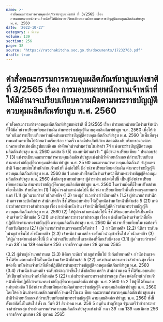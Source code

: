 ```yaml
---
name: >-
  คำสั่งคณะกรรมการควบคุมผลิตภัณฑ์ยาสูบแห่งชาติ ที่ 3/2565 เรื่อง
  การมอบหมายพนักงานเจ้าหน้าที่ให้มีอำนาจเปรียบเทียบความผิดตามพระราชบัญญัติควบคุมผลิตภัณฑ์ยาสูบ
  พ.ศ. 2560
date: '2022-10-27'
category: ง พิเศษ
volume: 139
section: 256
page: 38
source: 'https://ratchakitcha.soc.go.th/documents/17232763.pdf'
draft: true
---
```


# คำสั่งคณะกรรมการควบคุมผลิตภัณฑ์ยาสูบแห่งชาติ ที่ 3/2565 เรื่อง การมอบหมายพนักงานเจ้าหน้าที่ให้มีอำนาจเปรียบเทียบความผิดตามพระราชบัญญัติควบคุมผลิตภัณฑ์ยาสูบ พ.ศ. 2560

ค ําสั่งคณะกรรมกํารควบคุมผลิตภัณฑ์ยําสูบแห่งชําติ ที่ 3/2565 เรื่อง กํารมอบหมํายพนักงํานเจ้ําหน้ําที่ให้มีอ ํานําจเปรียบเทียบควํามผิด ตํามพระรําชบัญญัติควบคุมผลิตภัณฑ์ยําสูบ พ.ศ. 2560 เพื่อให้กํารด ําเนินกํารเปรียบเทียบควํามผิดตํามพระรําชบัญญัติควบคุมผลิตภัณฑ์ยําสูบ พ.ศ. 2560 ในพื้นที่กรุงเทพมหํานครเป็นไปด้วยควํามเรียบร้อย รวดเร็ว และมีประสิทธิภําพ สอดคล้องกับบริบทขององค์กรปกครองส่วนท้องถิ่นรูปแบบพิเศษ อําศัยอ ํานําจตํามควํามในมําตรํา 74 แห่งพระรําชบัญญัติควบคุมผลิตภัณฑ์ยําสูบ พ.ศ. 2560 และข้อ 5 (5) ของบทนิยํามคําว่ํา “ ผู้มีอํานําจเปรียบเทียบ ” ประกอบข้อ 7 (3) แห่งระเบียบคณะกรรมกํารควบคุมผลิตภัณฑ์ยําสูบแห่งชําติว่ําด้วยหลักเกณฑ์กํารเปรียบเทียบ ตํามพระรําชบัญญัติควบคุมผลิตภัณฑ์ยําสูบ พ.ศ. 25 60 คณะกรรมกํารควบคุมผลิตภัณฑ์ ยําสูบแห่งชําติ จึงมอบหมํายให้พนักงํานเจ้ําหน้ําที่ ดังต่อไปนี้ มีอ ํานําจเปรียบเทียบควํามผิด ตํามพระรําชบัญญัติควบคุมผลิตภัณฑ์ยําสูบ พ.ศ. 2560 ข้อ 1 มอบหมํายให้พนักงํานเจ้ําหน้ําที่ตํามพระรําชบัญญัติควบคุมผลิตภัณฑ์ยําสูบ พ.ศ. 2560 สังกัดกรุงเทพมหํานคร ผู้ดํารงตําแหน่งต่อไปนี้ เป็นผู้มีอํานําจเปรียบเทียบควํามผิด ตํามพระรําชบัญญัติควบคุมผลิตภัณฑ์ยําสูบ พ.ศ. 2560 ในควํามผิดที่มีโทษปรับสถํานเดียวไม่เกิน ห้ําหมื่นบําท (1) ให้ผู้ด ํารงตําแหน่งต่อไปนี้ มีอ ํานําจเปรียบเทียบทั่วพื้นที่เขตกรุงเทพมหํานคร (1.1) ผู้อ ํานวยกํารส ํานักเทศกิจ (1.2) รองผู้อ ํานวยกํารส ํานักเทศกิจ (1.3) ผู้อํานวยกํารสํานักงํานตรวจและบังคับกําร สํานักเทศกิจ ซึ่งได้รับมอบหมําย ให้เป็นพนักงํานเจ้ําหน้ําที่ตํามข้อ 5 (21) แห่งประกําศกระทรวงสําธํารณสุข เรื่อง แต่งตั้งพนักงําน เจ้ําหน้ําที่เพื่อปฏิบัติก ํารตํามพระรําชบัญญัติควบคุมผลิตภัณฑ์ยําสูบ พ.ศ. 2560 (2) ให้ผู้ดํารงตําแหน่งต่อไปนี้ ซึ่งได้รับมอบหมํายให้เป็นพนักงํานเจ้ําหน้ําที่ตํามข้อ 5 (21) แห่งประกําศกระทรวงสําธํารณสุข เรื่อง แต่งตั้งพนักงํานเจ้ําหน้ําที่เพื่อปฏิบัติกํารตํามพระรําชบัญญัติ ควบคุมผลิตภัณฑ์ยําสูบ พ.ศ. 2560 มีอ ํานําจเปรียบเทียบในเขตท้องที่ที่ตนรับผิดชอบ (2.1) ผู้อ ํานวยกํารส่วนตรวจและบังคับกําร 1 - 3 ส ํานักเทศกิจ (2.2) นิติกร ระดับช ํานําญกํารขึ้นไป ส ํานักเทศกิจ (2.3) เจ้ําพนักงํานเทศกิจ ระดับช ํานําญกํารขึ้นไป ส ํานักเทศกิจ (3) ให้ผู้ด ํารงตําแหน่งต่อไปนี้ มี อ ํานําจเปรียบเทียบในเขตท้องที่ที่ตนรับผิดชอบ (3.1) ผู้อ ํานวยกํารเขต ้ หนา 38 ่ เลม 139 ตอนพิเศษ 256 ง ราชกิจจานุเบกษา 28 ตุลาคม 2565

(3.2) ผู้ช่วยผู้อ ํานวยกํารเขต (3.3) นิติกร ระดับช ํานําญกํารขึ้นไป สังกัดฝ่ํายเทศกิจ ส ํานักงํานเขต ซึ่งได้รับ มอบหมํายให้เป็นพนักงํานเจ้ําหน้ําที่ตํามข้อ 5 (22) แห่งประกําศกระทรวงสําธํารณสุข เรื่อง แต่งตั้ง พนักงํานเจ้ําหน้ําที่เพื่อปฏิบัติกํารตํามพระรําชบัญญัติควบคุมผลิตภัณฑ์ยําสูบ พ.ศ. 2560 (3.4) เจ้ําพนักงํานเทศกิจ ระดับชํานําญกํารขึ้นไป สังกัดฝ่ํายเทศกิจ สํานักงํานเขต ซึ่งได้รับมอบหมํายให้เป็นพนักงํานเจ้ําหน้ําที่ตํามข้อ 5 (22) แห่งประกําศกระทรวงสําธํารณสุข เรื่อง แต่งตั้งพนักงํานเจ้ําหน้ําที่เพื่อปฏิบัติกํารตํามพระรําชบัญญัติควบคุมผลิตภัณฑ์ยําสูบ พ.ศ. 2560 ข้อ 2 ให้ผู้ที่ได้รับมอบหมํายตํามข้อ 1 มีอํานําจเปรียบเทียบควํามผิดตํามพระรําชบัญญัติ ควบคุมผลิตภัณฑ์ยําสูบ พ.ศ. 2560 โดยให้ด ําเนินกํารตํามหลักเกณฑ์ที่ก ําหนดไว้ในระเ บียบ คณะกรรมกํารควบคุมผลิตภัณฑ์ยําสูบแห่งชําติว่ําด้วยหลักเกณฑ์กํารเปรียบเทียบตํามพระรําชบัญญัติ ควบคุมผลิตภัณฑ์ยําสูบ พ.ศ. 2560 ทั้งนี้ ตั้งแต่บัดนี้เป็นต้นไป สั่ง ณ วันที่ 31 สิงหําคม พ.ศ. 256 5 อนุทิน ชําญวีรกูล รัฐมนตรีว่ํากํารกระทรวงสําธํารณสุข ประธํานกรรมกํารควบคุมผลิตภัณฑ์ยําสูบแห่งชําติ ้ หนา 39 ่ เลม 139 ตอนพิเศษ 256 ง ราชกิจจานุเบกษา 28 ตุลาคม 2565
